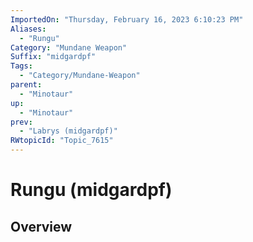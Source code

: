 ```yaml
---
ImportedOn: "Thursday, February 16, 2023 6:10:23 PM"
Aliases:
  - "Rungu"
Category: "Mundane Weapon"
Suffix: "midgardpf"
Tags:
  - "Category/Mundane-Weapon"
parent:
  - "Minotaur"
up:
  - "Minotaur"
prev:
  - "Labrys (midgardpf)"
RWtopicId: "Topic_7615"
---
```

# Rungu (midgardpf)
## Overview
